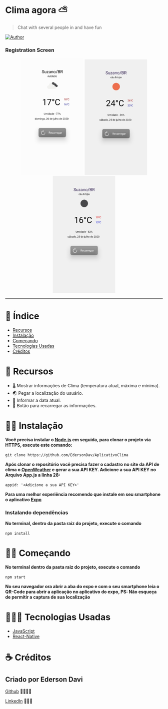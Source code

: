# Clima agora ⛅

>Chat with several people in and have fun

[![Author](https://img.shields.io/badge/author-EdersonDav-000000?style=flat-square)](https://github.com/EdersonDav)

### Registration Screen
<div align="center" >
<img src=".github/cl1.jpeg?raw=true" width="200px"/>
<img src=".github/cl2.jpeg?raw=true" width="200px"/>
<img src=".github/cl3.jpeg?raw=true" width="200px"/>
</div>

---

# :pushpin: Índice

- [Recursos](#rocket-recursos)
- [Instalação](#-instalação)
- [Começando](#-começando)
- [Tecnologias Usadas](#-tecnologias-usadas)
- [Créditos](#-créditos)

# :rocket: Recursos

- 🌡️ Mostrar informações de Clima (temperatura atual, máxima e mínima).
- 🌏 Pegar a localização do usuário.
- 📅 Informar a data atual.
- 🔘 Botão para recarregar as informações.

# 👷🏿 Instalação

**Você precisa instalar o [Node.js](https://nodejs.org/en/download/) em seguida, para clonar o projeto via HTTPS, execute este comando:**

`git clone https://github.com/EdersonDav/AplicativoClima`

**Após clonar o repositório você precisa fazer o cadastro no site da API de clima o [OpenWeather](https://openweathermap.org/) e gerar a sua API KEY. Adicione a sua API KEY no Arquivo App.js a linha 28:**

`appid: '<Adicione a sua API KEY>'`

**Para uma melhor experiência recomendo que instale em seu smartphone o aplicativo [Expo](https://expo.io/)**

### Instalando dependências

**No terminal, dentro da pasta raiz do projeto, execute o comando**

`npm install`

# 🏃🏿 Começando

**No terminal dentro da pasta raiz do projeto, execute o comando**

`npm start`

**No seu navegador ora abrir a aba do expo e com o seu smartphone leia o QR-Code para abrir a aplicação no aplicativo do expo, PS: Não esqueça de permitir a captura de sua localização**

# 👨🏿‍💻 Tecnologias Usadas
* [JavaScript](https://developer.mozilla.org/en-US/docs/Web/JavaScript)
* [React-Native](https://reactnative.dev/)

# ☕ Créditos

## Criado por Ederson Davi</i>

[Github](https://github.com/EdersonDav) 👨🏿‍🎓🚀

[LinkedIn](www.linkedin.com/in/silvaedersonqueiroz) 👨🏿‍👔
